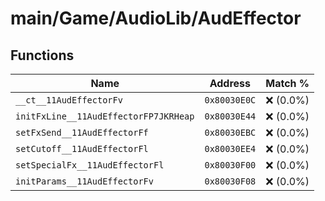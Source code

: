 # main/Game/AudioLib/AudEffector

## Functions

| Name | Address | Match % |
|------|---------|---------|
| `__ct__11AudEffectorFv` | `0x80030E0C` | :x: (0.0%) |
| `initFxLine__11AudEffectorFP7JKRHeap` | `0x80030E44` | :x: (0.0%) |
| `setFxSend__11AudEffectorFf` | `0x80030EBC` | :x: (0.0%) |
| `setCutoff__11AudEffectorFl` | `0x80030EE4` | :x: (0.0%) |
| `setSpecialFx__11AudEffectorFl` | `0x80030F00` | :x: (0.0%) |
| `initParams__11AudEffectorFv` | `0x80030F08` | :x: (0.0%) |